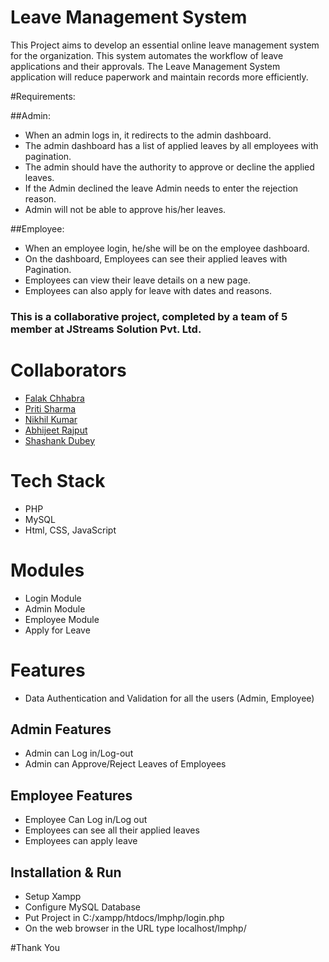 # Leave Management System

This Project aims to develop an essential online leave management system for the organization. This system automates the workflow of leave applications and their approvals.
The Leave Management System application will reduce paperwork and maintain records more efficiently.

#Requirements:

##Admin:
- When an admin logs in, it redirects to the admin dashboard.
- The admin dashboard has a list of applied leaves by all employees with pagination.
- The admin should have the authority to approve or decline the applied leaves.
- If the Admin declined the leave Admin needs to enter the rejection reason.
- Admin will not be able to approve his/her leaves.

##Employee:
- When an employee login, he/she will be on the employee dashboard.
- On the dashboard, Employees can see their applied leaves with Pagination.
- Employees can view their leave details on a new page.
- Employees can also apply for leave with dates and reasons.


### This is a collaborative project, completed by a team of 5 member at JStreams Solution Pvt. Ltd.

# Collaborators
- [Falak Chhabra](https://www.github.com/falak987)
- [Priti Sharma](https://www.github.com/psvishwakarma)
- [Nikhil Kumar](https://www.github.com/NIKHILKUMAR-1999)
- [Abhijeet Rajput](https://www.github.com/Abhijeet61)
- [Shashank Dubey](https://www.github.com/shashankdofficial)


# Tech Stack
- PHP
- MySQL
- Html, CSS, JavaScript

# Modules
- Login Module
- Admin Module
- Employee Module
- Apply for Leave

# Features
- Data Authentication and Validation for all the users (Admin, Employee)

## Admin Features
- Admin can Log in/Log-out
- Admin can Approve/Reject Leaves of Employees


## Employee Features
- Employee Can Log in/Log out
- Employees can see all their applied leaves
- Employees can apply leave


## Installation & Run
- Setup Xampp
- Configure MySQL Database
- Put Project in C:/xampp/htdocs/lmphp/login.php
- On the web browser in the URL type localhost/lmphp/

#Thank You
